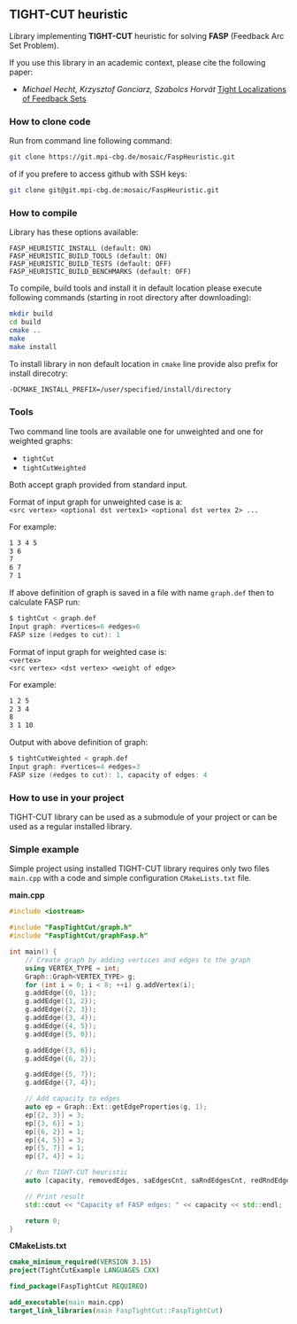 ## TIGHT-CUT heuristic

Library implementing **TIGHT-CUT** heuristic for solving **FASP** (Feedback Arc Set Problem).

If you use this library in an academic context, please cite the following paper:
- *Michael Hecht, Krzysztof Gonciarz, Szabolcs Horvát* [Tight Localizations of Feedback Sets](https://arxiv.org/abs/2001.01440)

### How to clone code
Run from command line following command:
```bash
git clone https://git.mpi-cbg.de/mosaic/FaspHeuristic.git
```

of if you prefere to access github with SSH keys:
```bash
git clone git@git.mpi-cbg.de:mosaic/FaspHeuristic.git
```

### How to compile
Library has these options available:
```
FASP_HEURISTIC_INSTALL (default: ON)
FASP_HEURISTIC_BUILD_TOOLS (default: ON)
FASP_HEURISTIC_BUILD_TESTS (default: OFF)
FASP_HEURISTIC_BUILD_BENCHMARKS (default: OFF)
```

To compile, build tools and install it in default location please execute following commands (starting in root directory after downloading):
```bash
mkdir build
cd build
cmake ..
make
make install
```

To install library in non default location in `cmake` line provide also prefix for install direcotry:
```bash
-DCMAKE_INSTALL_PREFIX=/user/specified/install/directory
```
### Tools
Two command line tools are available one for unweighted and one for weighted graphs:
- ```tightCut```
- ```tightCutWeighted```

Both accept graph provided from standard input.

Format of input graph for unweighted case is a:  
```<src vertex> <optional dst vertex1> <optional dst vertex 2> ...```

For example:
```asm
1 3 4 5
3 6
7
6 7
7 1
```

If above definition of graph is saved in a file with name ```graph.def``` then to calculate FASP run:
```asm
$ tightCut < graph.def 
Input graph: #vertices=6 #edges=6
FASP size (#edges to cut): 1
```

Format of input graph for weighted case is:  
```<vertex>```  
```<src vertex> <dst vertex> <weight of edge>```  

For example:
```asm
1 2 5
2 3 4
8
3 1 10
```

Output with above definition of graph:
```asm
$ tightCutWeighted < graph.def 
Input graph: #vertices=4 #edges=3
FASP size (#edges to cut): 1, capacity of edges: 4
```

### How to use in your project
TIGHT-CUT library can be used as a submodule of your project or can be used as a regular installed library.

### Simple example
Simple project using installed TIGHT-CUT library requires only two files `main.cpp` with a code and simple configuration `CMakeLists.txt` file.

**main.cpp**
```c++
#include <iostream>

#include "FaspTightCut/graph.h"
#include "FaspTightCut/graphFasp.h"

int main() {
    // Create graph by adding vertices and edges to the graph
    using VERTEX_TYPE = int;
    Graph::Graph<VERTEX_TYPE> g;
    for (int i = 0; i < 8; ++i) g.addVertex(i);
    g.addEdge({0, 1});
    g.addEdge({1, 2});
    g.addEdge({2, 3});
    g.addEdge({3, 4});
    g.addEdge({4, 5});
    g.addEdge({5, 0});

    g.addEdge({3, 6});
    g.addEdge({6, 2});

    g.addEdge({5, 7});
    g.addEdge({7, 4});

    // Add capacity to edges
    auto ep = Graph::Ext::getEdgeProperties(g, 1);
    ep[{2, 3}] = 3;
    ep[{3, 6}] = 1;
    ep[{6, 2}] = 1;
    ep[{4, 5}] = 3;
    ep[{5, 7}] = 1;
    ep[{7, 4}] = 1;

    // Run TIGHT-CUT heuristic
    auto [capacity, removedEdges, saEdgesCnt, saRndEdgesCnt, redRndEdgesCnt] = Graph::Fasp::tightCut<true, true, VERTEX_TYPE, int>(g, ep);

    // Print result
    std::cout << "Capacity of FASP edges: " << capacity << std::endl;

    return 0;
}
```

**CMakeLists.txt**
```cmake
cmake_minimum_required(VERSION 3.15)
project(TightCutExample LANGUAGES CXX)

find_package(FaspTightCut REQUIRED)

add_executable(main main.cpp)
target_link_libraries(main FaspTightCut::FaspTightCut)
```

